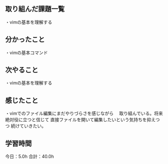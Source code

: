 ## 取り組んだ課題一覧
・vimの基本を理解する
## 分かったこと
・vimの基本コマンド
## 次やること
・vimの基本を理解する
## 感じたこと
・vimでのファイル編集にまだやりづらさを感じながら
　取り組んでいる。将来絶対役に立つと信じて
 直接ファイルを開いて編集したいという気持ちを抑えつつ
 続けていきたい。
 
## 学習時間
今日：5.0h
合計：40.0h
